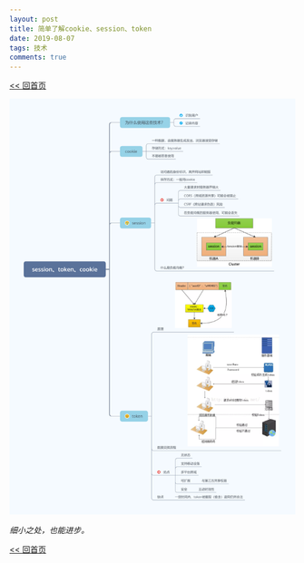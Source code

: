 ```yaml
---
layout: post
title: 简单了解cookie、session、token
date: 2019-08-07
tags: 技术
comments: true
---
```


[<< 回首页](..)

![cookie、session、token](/assets/img/learncst.png)

_细小之处，也能进步。_

[<< 回首页](..)